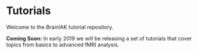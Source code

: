 # Tutorials

Welcome to the BrainIAK tutorial repository. 

**Coming Soon:** In early 2019 we will be releasing a set of tutorials that cover topics from basics to advanced fMRI analysis.

